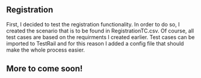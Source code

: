 ## Registration
First, I decided to test the registration functionality. In order to do so, I created the scenario that is to be found in RegistrationTC.csv. Of course, all test cases are based on the requirments I created earlier.
Test cases can be imported to TestRail and for this reason I added a config file that should make the whole process easier.

## More to come soon!
